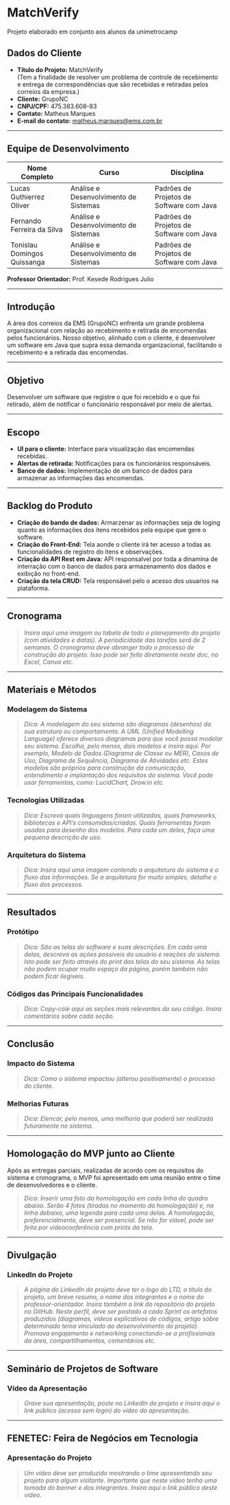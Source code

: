 # MatchVerify
Projeto elaborado em conjunto aos alunos da unimetrocamp

## Dados do Cliente
- **Título do Projeto:** MatchVerify  
  (Tem a finalidade de resolver um problema de controle de recebimento e entrega de correspondências que são recebidas e retiradas pelos correios da empresa.)  
- **Cliente:** GrupoNC  
- **CNPJ/CPF:** 475.383.608-83  
- **Contato:** Matheus Marques  
- **E-mail do contato:** matheus.marques@ems.com.br  

---

## Equipe de Desenvolvimento
| Nome Completo                  | Curso                                | Disciplina                              |
|--------------------------------|--------------------------------------|-----------------------------------------|
| Lucas Guthierrez Oliver        | Análise e Desenvolvimento de Sistemas | Padrões de Projetos de Software com Java |
| Fernando Ferreira da Silva     | Análise e Desenvolvimento de Sistemas | Padrões de Projetos de Software com Java |
| Tonislau Domingos Quissanga    | Análise e Desenvolvimento de Sistemas | Padrões de Projetos de Software com Java |

**Professor Orientador:** Prof. Kesede Rodrigues Julio  

---

## Introdução
A área dos correios da EMS (GrupoNC) enfrenta um grande problema organizacional com relação ao recebimento e retirada de encomendas pelos funcionários. Nosso objetivo, alinhado com o cliente, é desenvolver um software em Java que supra essa demanda organizacional, facilitando o recebimento e a retirada das encomendas.

---

## Objetivo
Desenvolver um software que registre o que foi recebido e o que foi retirado, além de notificar o funcionário responsável por meio de alertas.

---

## Escopo
- **UI para o cliente:** Interface para visualização das encomendas recebidas.  
- **Alertas de retirada:** Notificações para os funcionários responsáveis.  
- **Banco de dados:** Implementação de um banco de dados para armazenar as informações das encomendas.  

---

## Backlog do Produto
- **Criação do bando de dados:** Armarzenar as informações seja de loging quanto as informações dos itens recebidos pela equipe que gere o software.
- **Criação do Front-End:** Tela aonde o cliente irá ter acesso a todas as funcionalidades de registro do itens e observações.
- **Criação da API Rest em Java:** API responsalvel por toda a dinamina de interração com o banco de dados para armazenamento dos dados e exibição no front-end.
- **Criação da tela CRUD:** Tela responsável pelo o acesso dos usuarios na plataforma.
---

## Cronograma
> *Insira aqui uma imagem ou tabela de todo o planejamento do projeto (com atividades e datas). A periodicidade das tarefas será de 2 semanas. O cronograma deve abranger todo o processo de construção do projeto. Isso pode ser feito diretamente neste doc, no Excel, Canva etc.*
---

## Materiais e Métodos
### Modelagem do Sistema
> *Dica: A modelagem do seu sistema são diagramas (desenhos) da sua estrutura ou comportamento. A UML (Unified Modelling Language) oferece diversos diagramas para que você possa modelar seu sistema. Escolha, pelo menos, dois modelos e insira aqui. Por exemplo, Modelo de Dados (Diagrama de Classe ou MER), Casos de Uso, Diagrama de Sequência, Diagrama de Atividades etc. Estes modelos são próprios para construção da comunicação, entendimento e implantação dos requisitos do sistema. Você pode usar ferramentas, como: LucidChart, Draw.io etc.*
### Tecnologias Utilizadas
> *Dica: Escreva quais linguagens foram utilizadas, quais frameworks, bibliotecas e API’s consumidas/criadas. Quais ferramentas foram usadas para desenho dos modelos. Para cada um deles, faça uma pequena descrição de uso.*
### Arquitetura do Sistema
> *Dica: Insira aqui uma imagem contendo a arquitetura do sistema e o fluxo das informações. Se a arquitetura for muito simples, detalhe o fluxo dos processos.*
---

## Resultados
### Protótipo
> *Dica: São as telas do software e suas descrições. Em cada uma delas, descreva as ações possíveis do usuário e reações do sistema. Isto pode ser feito através do print das telas do seu sistema. As telas não podem ocupar muito espaço da página, porém também não podem ficar ilegíveis.*
### Códigos das Principais Funcionalidades
> *Dica: Copy-cole aqui as seções mais relevantes do seu código. Insira comentários sobre cada seção.*
---

## Conclusão
### Impacto do Sistema
> *Dica: Como o sistema impactou (alterou positivamente) o processo do cliente.*
### Melhorias Futuras
> *Dica: Elencar, pelo menos, uma melhoria que poderá ser realizada futuramente no sistema.*
---

## Homologação do MVP junto ao Cliente
Após as entregas parciais, realizadas de acordo com os requisitos do sistema e cronograma, o MVP foi apresentado em uma reunião entre o time de desenvolvedores e o cliente.

> *Dica: Inserir uma foto da homologação em cada linha do quadro abaixo. Serão 4 fotos (tiradas no momento da homologação) e, na linha debaixo, uma legenda para cada uma delas. A homologação, preferencialmente, deve ser presencial. Se não for viável, pode ser feita por videoconferência com prints da tela.*
---

## Divulgação
### LinkedIn do Projeto
> *A página do LinkedIn do projeto deve ter o logo do LTD, o título do projeto, um breve resumo, o nome dos integrantes e o nome do professor-orientador. Insira também o link do repositório do projeto no GitHub. Neste perfil, deve ser postado a cada Sprint os artefatos produzidos (diagramas, vídeos explicativos de códigos, artigo sobre determinado tema vinculado ao desenvolvimento do projeto). Promova engajamento e networking conectando-se a profissionais da área, compartilhamentos, comentários etc.*
---

## Seminário de Projetos de Software
### Vídeo da Apresentação
> *Grave sua apresentação, poste no LinkedIn do projeto e insira aqui o link público (acesso sem login) do vídeo da apresentação.*
---

## FENETEC: Feira de Negócios em Tecnologia
### Apresentação do Projeto
> *Um vídeo deve ser produzido mostrando o time apresentando seu projeto para algum visitante. Importante que neste vídeo tenha uma tomada do banner e dos integrantes. Insira aqui o link público deste vídeo.*
